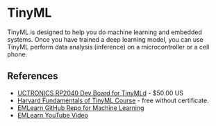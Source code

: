 # TinyML

TinyML is designed to help you do machine learning and embedded systems.  Once you have trained a deep learning model, you can use TinyML perform data analysis (inference) on a microcontroller or a cell phone.

## References
* [UCTRONICS RP2040 Dev Board for TinyMLd](https://www.tindie.com/products/uctronics/rp2040-dev-board-for-tinyml-arducam-pico4ml/) - $50.00 US
* [Harvard Fundamentals of TinyML Course](https://pll.harvard.edu/course/fundamentals-tinyml) - free without certificate.
* [EMLearn GitHub Repo for Machine Learning](https://github.com/emlearn/emlearn-micropython/)
* [EMLearn YouTube Video](https://www.youtube.com/watch?v=S3GjLr0ZIE0)